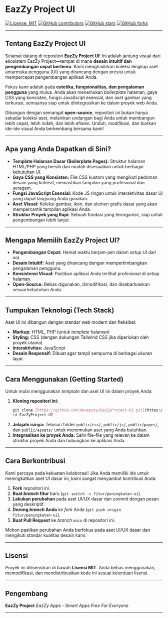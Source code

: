 # EazZy Project UI

[![License: MIT](https://img.shields.io/badge/License-MIT-yellow.svg)](https://opensource.org/licenses/MIT)
[![GitHub contributors](https://img.shields.io/github/contributors/deveazzy/EazZyProject-UI)](https://github.com/deveazzy/EazZyProject-UI/graphs/contributors)
[![GitHub stars](https://img.shields.io/github/stars/deveazzy/EazZyProject-UI?style=social)](https://github.com/deveazzy/EazZyProject-UI/stargazers)
[![GitHub forks](https://img.shields.io/github/forks/deveazzy/EazZyProject-UI?style=social)](https://github.com/deveazzy/EazZyProject-UI/network/members)

---

## Tentang EazZy Project UI

Selamat datang di repositori **EazZy Project UI**! Ini adalah jantung visual dari ekosistem EazZy Project—tempat di mana **desain intuitif dan pengembangan cepat bertemu**. Kami menghadirkan koleksi lengkap aset antarmuka pengguna (UI) yang dirancang dengan presisi untuk mempercepat pengembangan aplikasi Anda.

Fokus kami adalah pada **estetika, fungsionalitas, dan pengalaman pengguna** yang mulus. Anda akan menemukan _boilerplate_ halaman, gaya CSS yang konsisten, fungsi JavaScript esensial, dan aset gambar yang terkurasi, semuanya siap untuk diintegrasikan ke dalam proyek web Anda.

Dibangun dengan semangat **open-source**, repositori ini bukan hanya sekadar koleksi aset, melainkan undangan bagi Anda untuk membangun lebih cepat, lebih indah, dan lebih efisien. Unduh, modifikasi, dan biarkan ide-ide visual Anda berkembang bersama kami!

---

## Apa yang Anda Dapatkan di Sini?

- **Template Halaman Dasar (Boilerplate Pages):** Struktur halaman HTML/PHP yang bersih dan mudah disesuaikan untuk berbagai kebutuhan UI.
- **Gaya CSS yang Konsisten:** File CSS kustom yang mengikuti pedoman desain yang kohesif, memastikan tampilan yang profesional dan seragam.
- **Fungsi JavaScript Esensial:** Kode JS ringan untuk interaktivitas dasar UI yang dapat langsung Anda gunakan.
- **Aset Visual:** Koleksi gambar, ikon, dan elemen grafis dasar yang akan mempercantik tampilan aplikasi Anda.
- **Struktur Proyek yang Rapi:** Sebuah fondasi yang terorganisir, siap untuk pengembangan lebih lanjut.

---

## Mengapa Memilih EazZy Project UI?

- **Pengembangan Cepat:** Hemat waktu berjam-jam dalam _setup_ UI dari nol.
- **Desain Intuitif:** Aset yang dirancang dengan mempertimbangkan pengalaman pengguna.
- **Konsistensi Visual:** Pastikan aplikasi Anda terlihat profesional di setiap halaman.
- **Open-Source:** Bebas digunakan, dimodifikasi, dan disebarluaskan sesuai kebutuhan Anda.

---

## Tumpukan Teknologi (Tech Stack)

Aset UI ini dibangun dengan standar web modern dan fleksibel:

- **Markup:** HTML, PHP (untuk _template_ halaman)
- **Styling:** CSS (dengan dukungan Tailwind CSS jika diperlukan oleh proyek utama)
- **Interaktivitas:** JavaScript
- **Desain Responsif:** Dibuat agar tampil sempurna di berbagai ukuran layar.

---

## Cara Menggunakan (Getting Started)

Untuk mulai menggunakan _template_ dan aset UI ini dalam proyek Anda:

1.  **Kloning repositori ini:**
    ```bash
    git clone [https://github.com/deveazzy/EazZyProject-UI.git](https://github.com/deveazzy/EazZyProject-UI.git)
    cd EazZyProject-UI
    ```
2.  **Jelajahi isinya:**
    Telusuri folder `public/css/`, `public/js/`, `public/pages/`, dan `public/assets/` untuk menemukan aset yang Anda butuhkan.
3.  **Integrasikan ke proyek Anda:**
    Salin file-file yang relevan ke dalam struktur proyek Anda dan hubungkan ke aplikasi Anda.

---

## Cara Berkontribusi

Kami percaya pada kekuatan kolaborasi! Jika Anda memiliki ide untuk meningkatkan aset UI dasar ini, kami sangat menyambut kontribusi Anda:

1.  **Fork** repositori ini.
2.  **Buat _branch_ fitur** baru (`git switch -c fitur/peningkatan-ui`).
3.  **Lakukan perubahan** pada aset UI/UX dasar dan _commit_ dengan pesan yang deskriptif.
4.  **Dorong _branch_ Anda** ke _fork_ Anda (`git push origin fitur/peningkatan-ui`).
5.  **Buat Pull Request** ke _branch_ `main` di repositori ini.

Mohon pastikan perubahan Anda berfokus pada aset UI/UX dasar dan mengikuti standar kualitas desain kami.

---

## Lisensi

Proyek ini dilisensikan di bawah **Lisensi MIT**. Anda bebas menggunakan, memodifikasi, dan mendistribusikan kode ini sesuai ketentuan lisensi.

---

## Pengembang

**EazZy Project**
_EazZy Apps - Smart Apps Free For Everyone_

---
